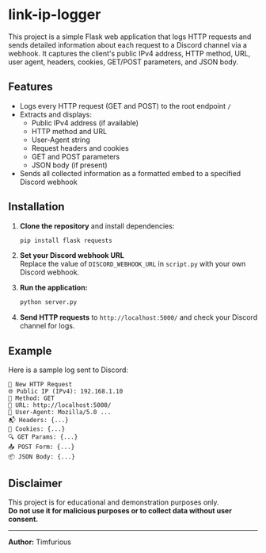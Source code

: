 # link-ip-logger

This project is a simple Flask web application that logs HTTP requests and sends detailed information about each request to a Discord channel via a webhook. It captures the client's public IPv4 address, HTTP method, URL, user agent, headers, cookies, GET/POST parameters, and JSON body.

## Features

- Logs every HTTP request (GET and POST) to the root endpoint `/`
- Extracts and displays:
  - Public IPv4 address (if available)
  - HTTP method and URL
  - User-Agent string
  - Request headers and cookies
  - GET and POST parameters
  - JSON body (if present)
- Sends all collected information as a formatted embed to a specified Discord webhook

## Installation

1. **Clone the repository** and install dependencies:
    ```sh
    pip install flask requests
    ```

2. **Set your Discord webhook URL**  
   Replace the value of `DISCORD_WEBHOOK_URL` in `script.py` with your own Discord webhook.

3. **Run the application:**
    ```sh
    python server.py
    ```

4. **Send HTTP requests** to `http://localhost:5000/` and check your Discord channel for logs.

## Example

Here is a sample log sent to Discord:

```
📡 New HTTP Request
🌐 Public IP (IPv4): 192.168.1.10
🔗 Method: GET
📎 URL: http://localhost:5000/
🧭 User-Agent: Mozilla/5.0 ...
📬 Headers: {...}
🍪 Cookies: {...}
🔍 GET Params: {...}
📤 POST Form: {...}
📦 JSON Body: {...}
```

## Disclaimer

This project is for educational and demonstration purposes only.  
**Do not use it for malicious purposes or to collect data without user consent.**

---

**Author:** Timfurious
